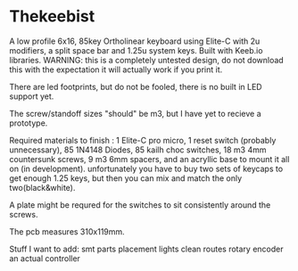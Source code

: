 # Thekeebist
A low profile 6x16, 85key Ortholinear keyboard using Elite-C with 2u modifiers, a split space bar and 1.25u system keys. Built with Keeb.io libraries.    WARNING: this is a completely untested design, do not download this with the expectation it will actually work if you print it.

There are led footprints, but do not be fooled, there is no built in LED support yet.

The screw/standoff sizes "should" be m3, but I have yet to recieve a prototype.

Required materials to finish : 1 Elite-C pro micro, 1 reset switch (probably unnecessary), 85 1N4148 Diodes, 85 kailh choc switches, 18 m3 4mm countersunk screws, 9 m3 6mm spacers, and an acryllic base to mount it all on (in development). unfortunately you have to buy two sets of keycaps to get enough 1.25 keys, but then you can mix and match the only two(black&white).

A plate might be requred for the switches to sit consistently around the screws.

The pcb measures 310x119mm.

Stuff I want to add:
smt parts placement
lights
clean routes
rotary encoder
an actual controller
